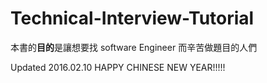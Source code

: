 # Technical-Interview-Tutorial

本書的**目的**是讓想要找 software Engineer 而辛苦做題目的人們


Updated 2016.02.10 HAPPY CHINESE NEW YEAR!!!!!